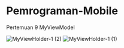 # Pemrograman-Mobile
Pertemuan 9 MyViewModel

![MyViewHolder-1 (2)](https://user-images.githubusercontent.com/44047087/72267449-aa43a700-3652-11ea-8487-2e9826727b84.png)
![MyViewHolder-1 (1)](https://user-images.githubusercontent.com/44047087/72267451-aa43a700-3652-11ea-9b32-21630021cab1.png)
